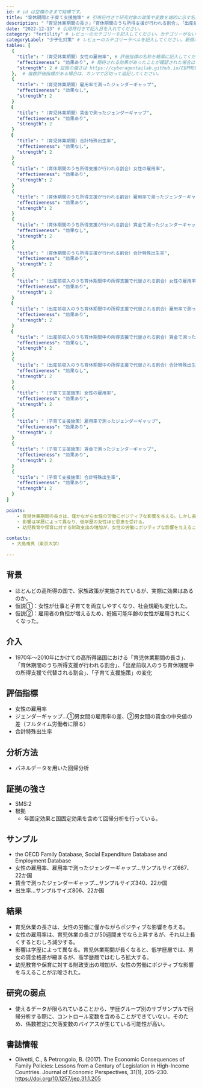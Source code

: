 ```yaml
---
id: # id は空欄のままで結構です。
title: "育休期間と子育て支援施策" # 引用符付きで研究対象の政策や変数を端的に示す名称を記入してください。
description: "「育児休業期間の長さ」「育休期間のうち所得支援が行われる割合」、「出産前収入のうち育休期間中の所得支援で代替される割合」、「子育て支援施策」が、女性の雇用率＆ジェンダーギャップ＆出生率に与える影響" # 引用符付きで一文以内で政策の簡単な概要を記入してください。
date: "2022-12-13" # 引用符付きで記入日を入れてください。
category: "fertility" # レビューのカテゴリーを記入してください。カテゴリーがない場合は新規で作成してください。その際、カテゴリを端的に示す英単語を選んでください。
categoryLabel: "少子化対策" # レビューのカテゴリーラベルを記入してください。新規の場合はカテゴリを端的に示す名称を選んでください。
tables: [
  {
    "title": "（育児休業期間）女性の雇用率", # 評価指標の名称を簡潔に記入してください。
    "effectiveness": "効果あり", # 期待される効果があったことが確認された場合は"効果あり"、期待される効果がなかったり、逆効果だったことが確認された場合は"効果なし"、状況によって効果があったりなかったりする場合は"ミックス"、検出力不足や研究の不備によって結論が出せない場合は"不明" としてください。
    "strength": 2 # 証拠の強さは https://cyberagentailab.github.io/EBPMDB/sms を参照してください。
  },  # 複数評価指標がある場合は、カンマで区切って追記してください。
  {
    "title": "（育児休業期間）雇用率で測ったジェンダーギャップ",
    "effectiveness": "効果なし",
    "strength": 2
  }
　{
    "title": "（育児休業期間）賃金で測ったジェンダーギャップ",
    "effectiveness": "効果あり",
    "strength": 2
  }
　{
    "title": "（育児休業期間）合計特殊出生率",
    "effectiveness": "効果なし",
    "strength": 2
  }
  {
    "title": "（育休期間のうち所得支援が行われる割合）女性の雇用率",
    "effectiveness": "効果あり",
    "strength": 2
  }
  {
    "title": "（育休期間のうち所得支援が行われる割合）雇用率で測ったジェンダーギャップ",
    "effectiveness": "効果あり",
    "strength": 2
  }
  {
    "title": "（育休期間のうち所得支援が行われる割合）賃金で測ったジェンダーギャップ",
    "effectiveness": "効果なし",
    "strength": 2
  }
  {
    "title": "（育休期間のうち所得支援が行われる割合）合計特殊出生率",
    "effectiveness": "効果あり",
    "strength": 2
  }
  {
    "title": "（出産前収入のうち育休期間中の所得支援で代替される割合）女性の雇用率",
    "effectiveness": "効果あり",
    "strength": 2
  }
　{
    "title": "（出産前収入のうち育休期間中の所得支援で代替される割合）雇用率で測ったジェンダーギャップ",
    "effectiveness": "効果あり",
    "strength": 2
  }
　{
    "title": "（出産前収入のうち育休期間中の所得支援で代替される割合）賃金で測ったジェンダーギャップ",
    "effectiveness": "効果なし",
    "strength": 2
  }
  {
    "title": "（出産前収入のうち育休期間中の所得支援で代替される割合）合計特殊出生率",
    "effectiveness": "効果なし",
    "strength": 2
  }
  {
    "title": "（子育て支援施策）女性の雇用率",
    "effectiveness": "効果あり",
    "strength": 2
  }
  {
    "title": "（子育て支援施策）雇用率で測ったジェンダーギャップ",
    "effectiveness": "効果あり",
    "strength": 2
  }
  {
    "title": "（子育て支援施策）賃金で測ったジェンダーギャップ",
    "effectiveness": "効果あり",
    "strength": 2
  }
  {
    "title": "（子育て支援施策）合計特殊出生率",
    "effectiveness": "効果あり",
    "strength": 2
  }
]

points:
    - 育児休業期間の長さは、僅かながら女性の労働にポジティブな影響を与える。しかし長くなるほどその影響は弱まり、次第にネガティブな影響になってしまう。
    - 影響は学歴によって異なり、低学歴の女性ほど恩恵を受ける。
    - 幼児教育や保育に対する財政支出の増加が、女性の労働にポジティブな影響を与えることが示唆された。

contacts:
  - 大島侑真（東京大学）

---
```


## 背景 
- ほとんどの高所得の国で、家族政策が実施されているが、実際に効果はあるのか。
- 仮説①：女性が仕事と子育てを両立しやすくなり、社会規範も変化した。
- 仮説②：雇用者の負担が増えるため、妊娠可能年齢の女性が雇用されにくくなった。

## 介入
- 1970年〜2010年にかけての高所得諸国における「育児休業期間の長さ」、「育休期間のうち所得支援が行われる割合」、「出産前収入のうち育休期間中の所得支援で代替される割合」、「子育て支援施策」の変化

## 評価指標
- 女性の雇用率
- ジェンダーギャップ…①男女間の雇用率の差、②男女間の賃金の中央値の差（フルタイム労働者に限る）
- 合計特殊出生率

## 分析方法
- パネルデータを用いた回帰分析

## 証拠の強さ
- SMS:2
- 根拠 
    - 年固定効果と国固定効果を含めて回帰分析を行っている。

## サンプル
- the OECD Family Database, Social Expenditure Database and Employment Database
- 女性の雇用率、雇用率で測ったジェンダーギャップ…サンプルサイズ667、22か国
- 賃金で測ったジェンダーギャップ…サンプルサイズ340、22か国
- 出生率…サンプルサイズ806、22か国

## 結果
- 育児休業の長さは、女性の労働に僅かながらポジティブな影響を与える。
- 女性の雇用率は、育児休業の長さが50週間までなら上昇するが、それ以上長くするとむしろ減少する。
- 影響は学歴によって異なる。育児休業期間が長くなると、低学歴層では、男女の賃金格差が縮まるが、高学歴層ではむしろ拡大する。
- 幼児教育や保育に対する財政支出の増加が、女性の労働にポジティブな影響を与えることが示唆された。

## 研究の弱点
- 使えるデータが限られていることから、学歴グループ別のサブサンプルで回帰分析する際に、コントロール変数を含めることができていない。そのため、係数推定に欠落変数のバイアスが生じている可能性が高い。

## 書誌情報
- Olivetti, C., & Petrongolo, B. (2017). The Economic Consequences of Family Policies: Lessons from a Century of Legislation in High-Income Countries. Journal of Economic Perspectives, 31(1), 205–230. https://doi.org/10.1257/jep.31.1.205

